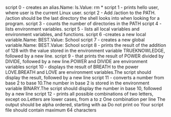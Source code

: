 script 0 - creates an alias.Name: ls.Value: rm *
script 1 - prints hello user, where user is the current Linux user.
script 2 - Add /action to the PATH. /action should be the last directory the shell looks into when looking for a program.
script 3 - counts the number of directories in the PATH
script 4 - lists environment variables.
script 5 - lists all local variables and environment variables, and functions.
script 6 -creates a new local variable.Name: BEST.Value: School
script 7 - creates a new global variable.Name: BEST.Value: School
script 8 - prints the result of the addition of 128 with the value stored in the environment variable TRUEKNOWLEDGE, followed by a new line.
script 9 - that prints the result of POWER divided by DIVIDE, followed by a new line.POWER and DIVIDE are environment variables
script 10 - displays the result of BREATH to the power LOVE.BREATH and LOVE are environment variables.The script should display the result, followed by a new line
script 11 - converts a number from base 2 to base 10.The number in base 2 is stored in the environment variable BINARY.The script should display the number in base 10, followed by a new line
script 12 - prints all possible combinations of two letters, except oo.Letters are lower cases, from a to z
One combination per line
The output should be alpha ordered, starting with aa
Do not print oo
Your script file should contain maximum 64 characters

